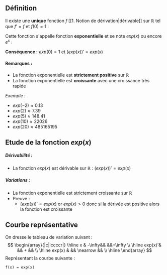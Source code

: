 ## Définition

Il existe une **unique** fonction $f$ [[1. Notion de dérivation|dérivable]] sur $\mathbb{R}$ tel que $f' = f$ et $f(0) = 1$ :

Cette fonction s'appelle fonction **exponentielle** et se note $exp(x)$ ou encore $e^x$ :

**Conséquence :** $exp(0) = 1$ et $(exp(x))' = exp(x)$  

#### Remarques : 
- La fonction exponentielle est **strictement positive** sur $\mathbb{R}$
- La fonction exponentielle est **croissante** avec une croissance très rapide

*Exemple :*
- $exp(-2) \approx 0.13$
- $exp(2) \approx 7.39$
- $exp(5) \approx 148.41$
- $exp(10) \approx 22026$
- $exp(20) \approx 485165195$

## Etude de la fonction $exp(x)$

##### Dérivabilité :
- La fonction $exp(x)$ est dérivable sur $\mathbb{R}$ : $(exp(x))' = exp(x)$ 
##### Variations :
- La fonction exponentielle est strictement croissante sur $\mathbb{R}$
- Preuve : 
	- $(exp(x))' = exp(x)$ or $exp(x) > 0$ donc si la dérivée est positive alors la fonction est croissante

## Courbe représentative 

On dresse le tableau de variation suivant :
$$
\begin{array}{|c|lccccr|}
\hline
x      & -\infty&&      &&+\infty \\ \hline
exp(x)'&        &&   +  &&        \\ \hline
exp(x) &      && \nearrow &&      \\ \hline
\end{array}
$$
Représentant la courbe suivante : 
```functionplot
f(x) = exp(x)
```
